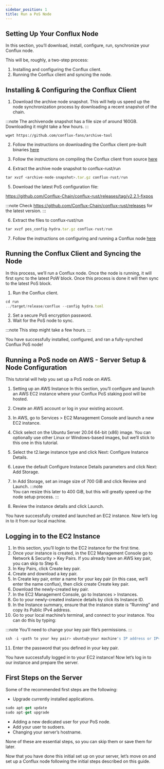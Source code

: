 ```yaml
---
sidebar_position: 1
title: Run a PoS Node
---
```


## Setting Up Your Conflux Node

In this section, you’ll download, install, configure, run, synchronize your Conflux node.

This will be, roughly, a two-step process:

1. Installing and configuring the Conflux client.
2. Running the Conflux client and syncing the node.

## Installing & Configuring the Conflux Client

1. Download the archive node snapshot. This will help us speed up the node synchronization process by downloading a recent snapshot of the chain.


:::note
The archivenode snapshot has a file size of around 160GB. Downloading it might take a few hours.
:::

```
wget https://github.com/conflux-fans/archive-tool 
```

2. Follow the instructions on downloading the Conflux client pre-built binaries [here](../../run-a-node/downloading-conflux-client)

3. Follow the instructions on compiling the Conflux client from source [here](../../run-a-node/compiling-conflux-client)

4. Extract the archive node snapshot to conflux-rust/run

```js
tar xvzf <archive-node-snapshot>.tar.gz conflux-rust/run 
```

5. Download the latest PoS configuration file:

https://github.com/Conflux-Chain/conflux-rust/releases/tag/v2.2.1-fixpos

:::note
Check https://github.com/Conflux-Chain/conflux-rust/releases for the latest version.
:::


6. Extract the files to conflux-rust/run

```js
tar xvzf pos_config-hydra.tar.gz conflux-rust/run 
```

7. Follow the instructions on configuring and running a Conflux node [here](../../run-a-node)

## Running the Conflux Client and Syncing the Node

In this process, we’ll run a Conflux node. Once the node is running, it will first sync to the latest PoW block. Once this process is done it will then sync to the latest PoS block.

1. Run the Conflux client.

```js
cd run 
../target/release/conflux --config hydra.toml 
```

2. Set a secure PoS encryption password.
3. Wait for the PoS node to sync.

:::note
This step might take a few hours.
:::


You have successfully installed, configured, and ran a fully-synched Conflux PoS node!


## Running a PoS node on AWS - Server Setup & Node Configuration

This tutorial will help you set up a PoS node on AWS.

1. Setting up an AWS Instance In this section, you’ll configure and launch an AWS EC2 instance where your Conflux PoS staking pool will be hosted.

1. Create an AWS account or log in your existing account.
2. In AWS, go to Services > EC2 Management Console and launch a new EC2 instance.
3. Click select on the Ubuntu Server 20.04 64-bit (x86) image. You can optionally use other Linux or Windows-based images, but we’ll stick to this one in this tutorial.
4. Select the t2.large instance type and click Next: Configure Instance Details.
5. Leave the default Configure Instance Details parameters and click Next: Add Storage.
6. In Add Storage, set an image size of 700 GiB and click Review and Launch. :::note  
   You can resize this later to 400 GiB, but this will greatly speed up the node setup process.
:::
8. Review the instance details and click Launch.

You have successfully created and launched an EC2 instance. Now let’s log in to it from our local machine.

## Logging in to the EC2 Instance

1. In this section, you’ll login to the EC2 instance for the first time.
2. Once your instance is created, in the EC2 Management Console go to Network & Security > Key Pairs. If you already have an AWS key pair, you can skip to Step 6.
3. In Key Pairs, click Create key pair.
4. Create and download a key pair.
5. In Create key pair, enter a name for your key pair (in this case, we’ll enter the name conflux), then click create Create key pair.
6. Download the newly-created key pair.
7. In the EC2 Management Console, go to Instances > Instances.
8. Go to your newly-created instance details by click its Instance ID.
9. In the Instance summary, ensure that the instance state is “Running” and copy its Public IPv4 address.
10. Go to your local machine’s terminal, and connect to your instance. You can do this by typing:

:::note
You’ll need to change your key pair file’s permissions.
:::

```js
ssh -i <path to your key pair> ubuntu@<your machine's IP address or IPv4 DNS> 
```

11. Enter the password that you defined in your key pair.

You have successfully logged in to your EC2 instance! Now let’s log in to our instance and prepare the server.

## First Steps on the Server

Some of the recommended first steps are the following:

- Upgrade currently installed applications.

```js
sudo apt-get update
sudo apt-get upgrade
```

- Adding a new dedicated user for your PoS node.
- Add your user to sudoers.
- Changing your server’s hostname.

None of these are essential steps, so you can skip them or save them for later.

Now that you have done this initial set up on your server, let’s move on and set up a Conflux node following the initial steps described on this guide.
